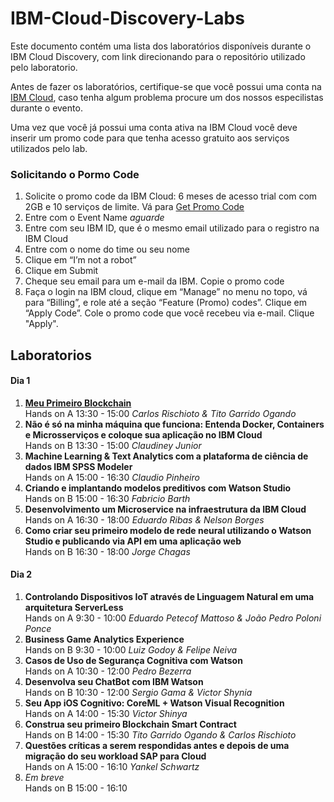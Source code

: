 # IBM-Cloud-Discovery-Labs

Este documento contém uma lista dos laboratórios disponíveis durante o IBM Cloud Discovery, com link direcionando para o repositório utilizado pelo laboratorio.

Antes de fazer os laboratórios, certifique-se que você possui uma conta na [IBM Cloud](https://bluemix.net/), caso tenha algum problema procure um dos nossos especilistas durante o evento.

Uma vez que você já possui uma conta ativa na IBM Cloud você deve inserir um promo code para que tenha acesso gratuito aos serviços utilizados pelo lab.

### Solicitando o Pormo Code
1. Solicite o promo code da IBM Cloud: 6 meses de acesso trial com com 2GB e 10 serviços de limite. Vá para [Get Promo Code](#)
2. Entre com o Event Name *aguarde*
3. Entre com seu IBM ID, que é o mesmo email utilizado para o registro na IBM Cloud
4. Entre com o nome do time ou seu nome
5. Clique em “I’m not a robot”
6. Clique em Submit
7. Cheque seu email para um e-mail da IBM. Copie o promo code
8. Faça o login na IBM cloud, clique em “Manage” no menu no topo, vá para “Billing”, e role até a seção “Feature (Promo) codes”. Clique em “Apply Code”. Cole o promo code que você recebeu via e-mail. Clique "Apply".

## Laboratorios

#### Dia 1
1. [**Meu Primeiro Blockchain**](https://github.com/Bluedev-BR/IBM-Cloud-Discovery-Meu-Primeiro-Blockchain)<br>Hands on A 13:30 - 15:00 *Carlos Rischioto & Tito Garrido Ogando*
2. **Não é só na minha máquina que funciona: Entenda Docker, Containers e Microsserviços e coloque sua aplicação no IBM Cloud**<br>Hands on B 13:30 - 15:00 *Claudiney Junior*
3. **Machine Learning & Text Analytics com a plataforma de ciência de dados IBM SPSS Modeler**<br>Hands on A 15:00 - 16:30 *Claudio Pinheiro*
4. **Criando e implantando modelos preditivos com Watson Studio**<br>Hands on B 15:00 - 16:30 *Fabricio Barth*
5. **Desenvolvimento um Microservice na infraestrutura da IBM Cloud**<br>Hands on A 16:30 - 18:00 *Eduardo Ribas & Nelson Borges*
6. **Como criar seu primeiro modelo de rede neural utilizando o Watson Studio e publicando via API em uma aplicação web**<br>Hands on B 16:30 - 18:00 *Jorge Chagas*

#### Dia 2
1. **Controlando Dispositivos IoT através de Linguagem Natural em uma arquitetura ServerLess**<br>Hands on A 9:30 - 10:00 *Eduardo Petecof Mattoso & João Pedro Poloni Ponce*
2. **Business Game Analytics Experience**<br>Hands on B 9:30 - 10:00 *Luiz Godoy & Felipe Neiva*
3. **Casos de Uso de Segurança Cognitiva com Watson**<br>Hands on A 10:30 - 12:00 *Pedro Bezerra*
4. **Desenvolva seu ChatBot com IBM Watson**<br>Hands on B 10:30 - 12:00 *Sergio Gama & Victor Shynia*
5. **Seu App iOS Cognitivo: CoreML + Watson Visual Recognition**<br>Hands on A 14:00 - 15:30 *Victor Shinya*
6. **Construa seu primeiro Blockchain Smart Contract**<br>Hands on B 14:00 - 15:30 *Tito Garrido Ogando & Carlos Rischioto*
7. **Questões críticas a serem respondidas antes e depois de uma migração do seu workload SAP para Cloud**<br>Hands on A 15:00 - 16:10 *Yankel Schwartz*
8. *Em breve*<br>Hands on B 15:00 - 16:10